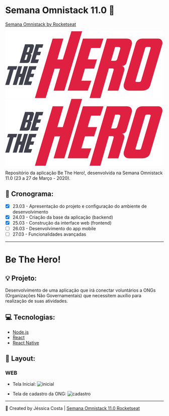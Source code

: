 # Semana Omnistack 11.0 :rocket:

[Semana Omnistack by Rocketseat](https://rocketseat.com.br/week/aulas/11.0)

![logo](https://github.com/jessicacj/beTheHero/blob/master/frontend/src/assets/logo.svg)
<img align="center" src="https://github.com/jessicacj/beTheHero/blob/master/frontend/src/assets/logo.svg">

Repositório da aplicação Be The Hero!, desenvolvida na Semana Omnistack 11.0 (23 a 27 de Março - 2020).

## :pushpin: Cronograma:
- [x] 23.03 - Apresentação do projeto e configuração do ambiente de desenvolvimento
- [x] 24.03 - Criação da base da aplicação (backend)
- [x] 25.03 - Construção da interface web (frontend)
- [ ] 26.03 - Desenvolvimento do app mobile
- [ ] 27.03 - Funcionalidades avançadas

---
# Be The Hero!

## :bulb: Projeto:

Desenvolvimento de uma aplicação que irá conectar voluntários a ONGs (Organizações Não Governamentais) que necessitem auxílio para realização de suas atividades.

## :computer: Tecnologias:

- [Node.js](https://nodejs.org/en/)
- [React](https://pt-br.reactjs.org/)
- [React Native](https://reactnative.dev/)

## :rocket: Layout:

### WEB

- Tela Inicial:
![inicial](https://user-images.githubusercontent.com/42447794/77589818-308a2e00-6ecb-11ea-8a93-a773db71cb46.png)

- Tela de cadastro da ONG:
![cadastro](https://user-images.githubusercontent.com/42447794/77589838-34b64b80-6ecb-11ea-842c-df6d0080b620.png)

---
:rocket: Created by Jéssica Costa | [Semana Omnistack 11.0 Rocketseat](https://rocketseat.com.br/)
